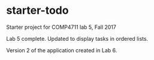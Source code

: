 # starter-todo
Starter project for COMP4711 lab 5, Fall 2017

Lab 5 complete. Updated to display tasks in ordered lists. 

Version 2 of the application created in Lab 6. 
